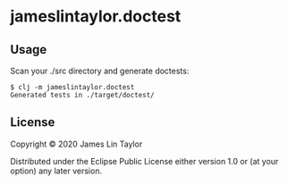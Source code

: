 # jameslintaylor.doctest

## Usage

Scan your ./src directory and generate doctests:

```
$ clj -m jameslintaylor.doctest
Generated tests in ./target/doctest/
```

## License

Copyright © 2020 James Lin Taylor

Distributed under the Eclipse Public License either version 1.0 or (at
your option) any later version.
